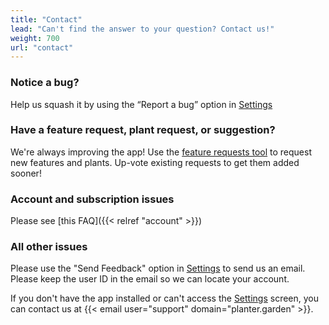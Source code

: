 ```yaml
---
title: "Contact"
lead: "Can't find the answer to your question? Contact us!"
weight: 700
url: "contact"
---
```


### Notice a bug?
Help us squash it by using the “Report a bug” option in [Settings](https://planter.garden/settings)

### Have a feature request, plant request, or suggestion?
We're always improving the app! Use the <a href="https://planter.garden/requests">feature requests tool</a> to request new features and plants. Up-vote existing requests to get them added sooner!

### Account and subscription issues
Please see [this FAQ]({{< relref "account" >}})

### All other issues
Please use the "Send Feedback" option in [Settings](https://planter.garden/settings) to send us an
email. Please keep the user ID in the email so we can locate your account.

If you don't have the app installed or can't access the [Settings](https://planter.garden/settings) screen, you can contact us at
{{< email user="support" domain="planter.garden" >}}.
